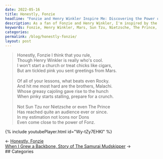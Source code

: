 ```yaml
---
date: 2022-05-16
title: Honestly, Fonzie
headline: "Fonzie and Henry Winkler Inspire Me: Discovering the Power of Fonz and His Lessons."
description: As a fan of Fonzie and Henry Winkler, I'm inspired by the power of Fonz and the lessons he has taught me. From his greetings from Mars to the power of his lessons being more powerful than Sun Tzu, Nietzsche, The Prince, Icons, and Dons, I'm excited to share my thoughts on the impact Fonzie has had on me. Click through to read my blog post!
keywords: Fonzie, Henry Winkler, Mars, Sun Tzu, Nietzsche, The Prince, Icons, Dons, Blog Post, Inspiration, Power, Lessons
categories: 
permalink: /blog/honestly-fonzie/
layout: post
---
```



> Honestly, Fonzie I think that you rule,<br />
> Though Henry Winkler is really who's cool.<br />
> I won't start a church or treat chicks like cigars,<br />
> But am tickled pink you sent greetings from Mars.<br />
> <br />
> Of all of your lessons, what beats even Rocky.<br />
> And hit me most hard are the brothers, Malachi.<br />
> Whose greasy cajoling gave rise to the hunch<br />
> When pinky starts stalling, prepare for a crunch.<br />
> <br />
> Not Sun Tzu nor Nietzsche or even The Prince<br />
> Has reached quite an audience ever or since.<br />
> In my estimation not Icons nor Dons<br />
> Even come close to the power of Fonz.<br />

{% include youtubePlayer.html id="Wy-tZy7EHKI" %}


<div class="post-nav"><div class="post-nav-prev"><span class="arrow">&larr;&nbsp;</span><a href="/blog/honestly-fonzie">Honestly, Fonzie</a></div><div class="post-nav-next"><a href="/blog/when-i-grew-a-backbone-story-of-the-samurai-mudskipper">When I Grew a Backbone, Story of The Samurai Mudskipper</a><span class="arrow">&nbsp;&rarr;</span></div></div>
## Categories

<ul></ul>